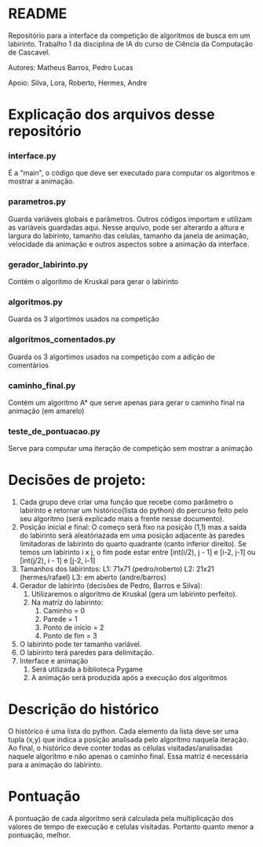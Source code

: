 # README

Repositório para a interface da competição de algoritmos de busca em um labirinto. Trabalho 1 da disciplina de IA do curso de Ciência da Computação de Cascavel.

Autores: Matheus Barros, Pedro Lucas

Apoio: Silva, Lora, Roberto, Hermes, Andre

# Explicação dos arquivos desse repositório

### interface.py 

É a "main", o código que deve ser executado para computar os algoritmos e mostrar a animação.

### parametros.py

Guarda variáveis globais e parâmetros. Outros códigos importam e utilizam as variáveis guardadas aqui. Nesse arquivo, pode ser alterardo a altura e largura do labirinto, tamanho das celulas, tamanho da janela de animação, velocidade da animação e outros aspectos sobre a animação da interface.

### gerador_labirinto.py

Contém o algoritmo de Kruskal para gerar o labirinto

### algoritmos.py

Guarda os 3 algortimos usados na competição

### algoritmos_comentados.py

Guarda os 3 algortimos usados na competição com a adição de comentários

### caminho_final.py

Contém um algoritmo A* que serve apenas para gerar o caminho final na animação (em amarelo)

### teste_de_pontuacao.py

Serve para computar uma iteração de competição sem mostrar a animação

# Decisões de projeto:

1. Cada grupo deve criar uma função que recebe como parâmetro o labirinto e retornar um histórico(lista do python) do percurso feito pelo seu algoritmo (será explicado mais a frente nesse documento).
2. Posição inicial e final: O começo será fixo na posição (1,1) mas a saída do labirinto será aleatóriazada em uma posição adjacente às paredes limitadoras de labirinto do quarto quadrante (canto inferior direito). Se temos um labirinto i x j, o fim pode estar entre [int(i/2), j - 1] e [i-2, j-1] ou [int(j/2), i - 1] e [j-2, i-1]
3. Tamanhos dos labirintos: 
    L1: 71x71 (pedro/roberto)
    L2: 21x21 (hermes/rafael)
    L3: em aberto (andre/barros)
4. Gerador de labirinto (decisões de Pedro, Barros e Silva):
    1. Utilizaremos o algoritmo de Kruskal (gera um labirinto perfeito).
    2. Na matriz do labirinto: 
        1. Caminho = 0
        2. Parede = 1
        3. Ponto de início = 2
        4. Ponto de fim = 3
5. O labirinto pode ter tamanho variável.
6. O labirinto terá paredes para delimitação.
7. Interface e animação
    1. Será utilizada a biblioteca Pygame
    2. A animação será produzida após a execução dos algoritmos

# Descrição do histórico

O histórico é uma lista do python. Cada elemento da lista deve ser uma tupla (x,y) que indica a posição analisada pelo algoritmo naquela iteração. Ao final, o histórico deve conter todas as células visitadas/analisadas naquele algoritmo e não apenas o caminho final.
Essa matriz é necessária para a animação do labirinto.

# Pontuação

A pontuação de cada algoritmo será calculada pela multiplicação dos valores de tempo de execução e celulas visitadas. Portanto quanto menor a pontuação, melhor.

